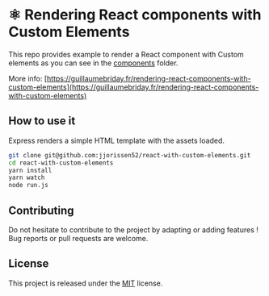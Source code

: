 # ⚛️ Rendering React components with Custom Elements

This repo provides example to render a React component with Custom elements as you can see in the [components](https://github.com/guillaumebriday/react-with-custom-elements/tree/master/resources/js/components) folder.

More info: [https://guillaumebriday.fr/rendering-react-components-with-custom-elements](https://guillaumebriday.fr/rendering-react-components-with-custom-elements)

## How to use it

Express renders a simple HTML template with the assets loaded.

```bash
git clone git@github.com:jjorissen52/react-with-custom-elements.git
cd react-with-custom-elements
yarn install
yarn watch
node run.js
```

## Contributing

Do not hesitate to contribute to the project by adapting or adding features ! Bug reports or pull requests are welcome.

## License

This project is released under the [MIT](http://opensource.org/licenses/MIT) license.
